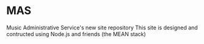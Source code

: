 # MAS
Music Administrative Service's new site repository
This site is designed and contructed using Node.js and friends (the MEAN stack)
